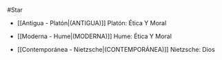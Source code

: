 #Star 

- [[Antigua - Platón|(ANTIGUA)]] Platón: Ética Y Moral

- [[Moderna - Hume|(MODERNA)]] Hume: Ética Y Moral

- [[Contemporánea - Nietzsche|(CONTEMPORÁNEA)]] Nietzsche: Dios